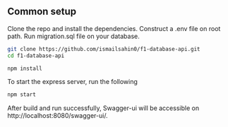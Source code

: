 ## Common setup

Clone the repo and install the dependencies. Construct a .env file on root path. Run migration.sql file on your database.

```bash
git clone https://github.com/ismailsahin0/f1-database-api.git
cd f1-database-api
```

```bash
npm install
```

To start the express server, run the following

```bash
npm start
```
After build and run successfully, Swagger-ui will be accessible on http://localhost:8080/swagger-ui/.